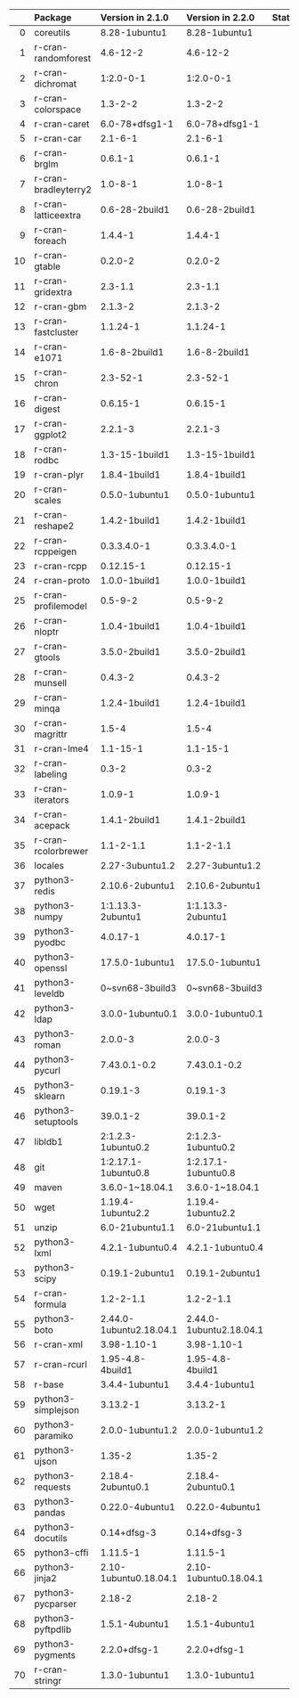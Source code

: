 |    | Package              | Version in 2.1.0        | Version in 2.2.0        | Status   |
|---:|:---------------------|:------------------------|:------------------------|:---------|
|  0 | coreutils            | 8.28-1ubuntu1           | 8.28-1ubuntu1           |          |
|  1 | r-cran-randomforest  | 4.6-12-2                | 4.6-12-2                |          |
|  2 | r-cran-dichromat     | 1:2.0-0-1               | 1:2.0-0-1               |          |
|  3 | r-cran-colorspace    | 1.3-2-2                 | 1.3-2-2                 |          |
|  4 | r-cran-caret         | 6.0-78+dfsg1-1          | 6.0-78+dfsg1-1          |          |
|  5 | r-cran-car           | 2.1-6-1                 | 2.1-6-1                 |          |
|  6 | r-cran-brglm         | 0.6.1-1                 | 0.6.1-1                 |          |
|  7 | r-cran-bradleyterry2 | 1.0-8-1                 | 1.0-8-1                 |          |
|  8 | r-cran-latticeextra  | 0.6-28-2build1          | 0.6-28-2build1          |          |
|  9 | r-cran-foreach       | 1.4.4-1                 | 1.4.4-1                 |          |
| 10 | r-cran-gtable        | 0.2.0-2                 | 0.2.0-2                 |          |
| 11 | r-cran-gridextra     | 2.3-1.1                 | 2.3-1.1                 |          |
| 12 | r-cran-gbm           | 2.1.3-2                 | 2.1.3-2                 |          |
| 13 | r-cran-fastcluster   | 1.1.24-1                | 1.1.24-1                |          |
| 14 | r-cran-e1071         | 1.6-8-2build1           | 1.6-8-2build1           |          |
| 15 | r-cran-chron         | 2.3-52-1                | 2.3-52-1                |          |
| 16 | r-cran-digest        | 0.6.15-1                | 0.6.15-1                |          |
| 17 | r-cran-ggplot2       | 2.2.1-3                 | 2.2.1-3                 |          |
| 18 | r-cran-rodbc         | 1.3-15-1build1          | 1.3-15-1build1          |          |
| 19 | r-cran-plyr          | 1.8.4-1build1           | 1.8.4-1build1           |          |
| 20 | r-cran-scales        | 0.5.0-1ubuntu1          | 0.5.0-1ubuntu1          |          |
| 21 | r-cran-reshape2      | 1.4.2-1build1           | 1.4.2-1build1           |          |
| 22 | r-cran-rcppeigen     | 0.3.3.4.0-1             | 0.3.3.4.0-1             |          |
| 23 | r-cran-rcpp          | 0.12.15-1               | 0.12.15-1               |          |
| 24 | r-cran-proto         | 1.0.0-1build1           | 1.0.0-1build1           |          |
| 25 | r-cran-profilemodel  | 0.5-9-2                 | 0.5-9-2                 |          |
| 26 | r-cran-nloptr        | 1.0.4-1build1           | 1.0.4-1build1           |          |
| 27 | r-cran-gtools        | 3.5.0-2build1           | 3.5.0-2build1           |          |
| 28 | r-cran-munsell       | 0.4.3-2                 | 0.4.3-2                 |          |
| 29 | r-cran-minqa         | 1.2.4-1build1           | 1.2.4-1build1           |          |
| 30 | r-cran-magrittr      | 1.5-4                   | 1.5-4                   |          |
| 31 | r-cran-lme4          | 1.1-15-1                | 1.1-15-1                |          |
| 32 | r-cran-labeling      | 0.3-2                   | 0.3-2                   |          |
| 33 | r-cran-iterators     | 1.0.9-1                 | 1.0.9-1                 |          |
| 34 | r-cran-acepack       | 1.4.1-2build1           | 1.4.1-2build1           |          |
| 35 | r-cran-rcolorbrewer  | 1.1-2-1.1               | 1.1-2-1.1               |          |
| 36 | locales              | 2.27-3ubuntu1.2         | 2.27-3ubuntu1.2         |          |
| 37 | python3-redis        | 2.10.6-2ubuntu1         | 2.10.6-2ubuntu1         |          |
| 38 | python3-numpy        | 1:1.13.3-2ubuntu1       | 1:1.13.3-2ubuntu1       |          |
| 39 | python3-pyodbc       | 4.0.17-1                | 4.0.17-1                |          |
| 40 | python3-openssl      | 17.5.0-1ubuntu1         | 17.5.0-1ubuntu1         |          |
| 41 | python3-leveldb      | 0~svn68-3build3         | 0~svn68-3build3         |          |
| 42 | python3-ldap         | 3.0.0-1ubuntu0.1        | 3.0.0-1ubuntu0.1        |          |
| 43 | python3-roman        | 2.0.0-3                 | 2.0.0-3                 |          |
| 44 | python3-pycurl       | 7.43.0.1-0.2            | 7.43.0.1-0.2            |          |
| 45 | python3-sklearn      | 0.19.1-3                | 0.19.1-3                |          |
| 46 | python3-setuptools   | 39.0.1-2                | 39.0.1-2                |          |
| 47 | libldb1              | 2:1.2.3-1ubuntu0.2      | 2:1.2.3-1ubuntu0.2      |          |
| 48 | git                  | 1:2.17.1-1ubuntu0.8     | 1:2.17.1-1ubuntu0.8     |          |
| 49 | maven                | 3.6.0-1~18.04.1         | 3.6.0-1~18.04.1         |          |
| 50 | wget                 | 1.19.4-1ubuntu2.2       | 1.19.4-1ubuntu2.2       |          |
| 51 | unzip                | 6.0-21ubuntu1.1         | 6.0-21ubuntu1.1         |          |
| 52 | python3-lxml         | 4.2.1-1ubuntu0.4        | 4.2.1-1ubuntu0.4        |          |
| 53 | python3-scipy        | 0.19.1-2ubuntu1         | 0.19.1-2ubuntu1         |          |
| 54 | r-cran-formula       | 1.2-2-1.1               | 1.2-2-1.1               |          |
| 55 | python3-boto         | 2.44.0-1ubuntu2.18.04.1 | 2.44.0-1ubuntu2.18.04.1 |          |
| 56 | r-cran-xml           | 3.98-1.10-1             | 3.98-1.10-1             |          |
| 57 | r-cran-rcurl         | 1.95-4.8-4build1        | 1.95-4.8-4build1        |          |
| 58 | r-base               | 3.4.4-1ubuntu1          | 3.4.4-1ubuntu1          |          |
| 59 | python3-simplejson   | 3.13.2-1                | 3.13.2-1                |          |
| 60 | python3-paramiko     | 2.0.0-1ubuntu1.2        | 2.0.0-1ubuntu1.2        |          |
| 61 | python3-ujson        | 1.35-2                  | 1.35-2                  |          |
| 62 | python3-requests     | 2.18.4-2ubuntu0.1       | 2.18.4-2ubuntu0.1       |          |
| 63 | python3-pandas       | 0.22.0-4ubuntu1         | 0.22.0-4ubuntu1         |          |
| 64 | python3-docutils     | 0.14+dfsg-3             | 0.14+dfsg-3             |          |
| 65 | python3-cffi         | 1.11.5-1                | 1.11.5-1                |          |
| 66 | python3-jinja2       | 2.10-1ubuntu0.18.04.1   | 2.10-1ubuntu0.18.04.1   |          |
| 67 | python3-pycparser    | 2.18-2                  | 2.18-2                  |          |
| 68 | python3-pyftpdlib    | 1.5.1-4ubuntu1          | 1.5.1-4ubuntu1          |          |
| 69 | python3-pygments     | 2.2.0+dfsg-1            | 2.2.0+dfsg-1            |          |
| 70 | r-cran-stringr       | 1.3.0-1ubuntu1          | 1.3.0-1ubuntu1          |          |
